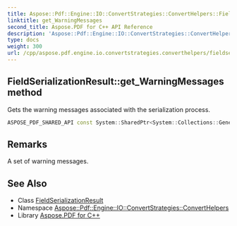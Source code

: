 ```yaml
---
title: Aspose::Pdf::Engine::IO::ConvertStrategies::ConvertHelpers::FieldSerializationResult::get_WarningMessages method
linktitle: get_WarningMessages
second_title: Aspose.PDF for C++ API Reference
description: 'Aspose::Pdf::Engine::IO::ConvertStrategies::ConvertHelpers::FieldSerializationResult::get_WarningMessages method. Gets the warning messages associated with the serialization process in C++.'
type: docs
weight: 300
url: /cpp/aspose.pdf.engine.io.convertstrategies.converthelpers/fieldserializationresult/get_warningmessages/
---
```

## FieldSerializationResult::get_WarningMessages method


Gets the warning messages associated with the serialization process.

```cpp
ASPOSE_PDF_SHARED_API const System::SharedPtr<System::Collections::Generic::HashSet<System::String>> & Aspose::Pdf::Engine::IO::ConvertStrategies::ConvertHelpers::FieldSerializationResult::get_WarningMessages() const
```

## Remarks


A set of warning messages. 
## See Also

* Class [FieldSerializationResult](../)
* Namespace [Aspose::Pdf::Engine::IO::ConvertStrategies::ConvertHelpers](../../)
* Library [Aspose.PDF for C++](../../../)
